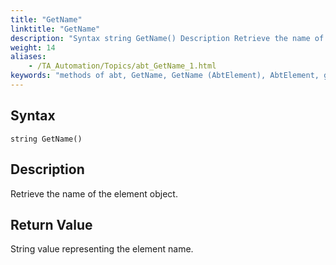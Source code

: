 ```yaml
--- 
title: "GetName"
linktitle: "GetName"
description: "Syntax string GetName() Description Retrieve the name of the element object. Return Value String value representing the element name."
weight: 14
aliases: 
    - /TA_Automation/Topics/abt_GetName_1.html
keywords: "methods of abt, GetName, GetName (AbtElement), AbtElement, getname, abtlelement getname, name of control, name of HTML element, get name of element"
---
```


## Syntax

`string GetName()`

## Description  

Retrieve the name of the element object.

## Return Value

String value representing the element name.




